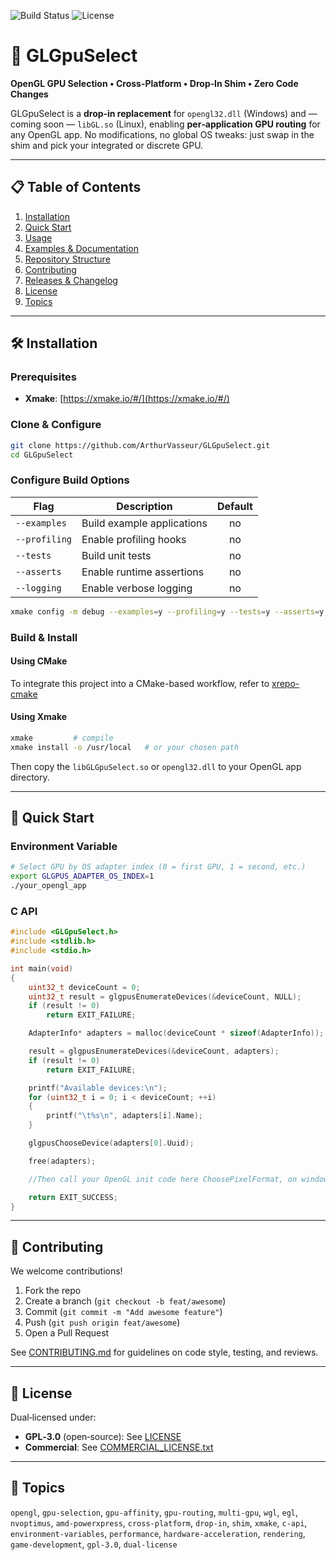 ![Build Status](https://img.shields.io/github/actions/workflow/status/ArthurVasseur/GLGpuSelect/windows.yml)
![License](https://img.shields.io/badge/License-GPLv3-blue)

# 🚀 GLGpuSelect

**OpenGL GPU Selection • Cross-Platform • Drop‑In Shim • Zero Code Changes**

GLGpuSelect is a **drop‑in replacement** for `opengl32.dll` (Windows) and — coming soon — `libGL.so` (Linux), enabling **per‑application GPU routing** for any OpenGL app. No modifications, no global OS tweaks: just swap in the shim and pick your integrated or discrete GPU.

---

## 📋 Table of Contents

1. [Installation](#-installation)
2. [Quick Start](#-quick-start)
3. [Usage](#-usage)
4. [Examples & Documentation](#-examples--documentation)
5. [Repository Structure](#-repository-structure)
6. [Contributing](#-contributing)
7. [Releases & Changelog](#-releases--changelog)
8. [License](#-license)
9. [Topics](#-topics)

---

## 🛠️ Installation

### Prerequisites

* **Xmake**: [https://xmake.io/#/](https://xmake.io/#/)

### Clone & Configure

```bash
git clone https://github.com/ArthurVasseur/GLGpuSelect.git
cd GLGpuSelect
```

### Configure Build Options

| Flag          | Description                | Default |
| ------------- | -------------------------- | :-----: |
| `--examples`  | Build example applications |    no   |
| `--profiling` | Enable profiling hooks     |    no   |
| `--tests`     | Build unit tests           |    no   |
| `--asserts`   | Enable runtime assertions  |    no   |
| `--logging`   | Enable verbose logging     |    no   |

```bash
xmake config -m debug --examples=y --profiling=y --tests=y --asserts=y --logging=y
```

### Build & Install

#### Using CMake

To integrate this project into a CMake-based workflow, refer to [xrepo-cmake](https://github.com/xmake-io/xrepo-cmake)

#### Using Xmake

```bash
xmake         # compile
xmake install -o /usr/local   # or your chosen path
```

Then copy the `libGLGpuSelect.so` or `opengl32.dll` to your OpenGL app directory.

---

## 🚀 Quick Start

### Environment Variable

```bash
# Select GPU by OS adapter index (0 = first GPU, 1 = second, etc.)
export GLGPUS_ADAPTER_OS_INDEX=1
./your_opengl_app
```

### C API

```c
#include <GLGpuSelect.h>
#include <stdlib.h>
#include <stdio.h>

int main(void)
{
	uint32_t deviceCount = 0;
	uint32_t result = glgpusEnumerateDevices(&deviceCount, NULL);
	if (result != 0)
		return EXIT_FAILURE;

	AdapterInfo* adapters = malloc(deviceCount * sizeof(AdapterInfo));

	result = glgpusEnumerateDevices(&deviceCount, adapters);
	if (result != 0)
		return EXIT_FAILURE;

	printf("Available devices:\n");
	for (uint32_t i = 0; i < deviceCount; ++i)
	{
		printf("\t%s\n", adapters[i].Name);
	}

	glgpusChooseDevice(adapters[0].Uuid);

	free(adapters);

	//Then call your OpenGL init code here ChoosePixelFormat, on windows, eglChooseConfig on Linux, etc.

	return EXIT_SUCCESS;
}
```

---

## 🤝 Contributing

We welcome contributions!

1. Fork the repo
2. Create a branch (`git checkout -b feat/awesome`)
3. Commit (`git commit -m "Add awesome feature"`)
4. Push (`git push origin feat/awesome`)
5. Open a Pull Request

See [CONTRIBUTING.md](CONTRIBUTING.md) for guidelines on code style, testing, and reviews.

---

## 📜 License

Dual‑licensed under:

* **GPL‑3.0** (open‑source): See [LICENSE](LICENSE)
* **Commercial**: See [COMMERCIAL\_LICENSE.txt](COMMERCIAL_LICENSE.txt)

---

## 🔖 Topics

`opengl`, `gpu-selection`, `gpu-affinity`, `gpu-routing`, `multi-gpu`, `wgl`, `egl`, `nvoptimus`, `amd-powerxpress`, `cross-platform`, `drop-in`, `shim`, `xmake`, `c-api`, `environment-variables`, `performance`, `hardware-acceleration`, `rendering`, `game-development`, `gpl-3.0`, `dual-license`
